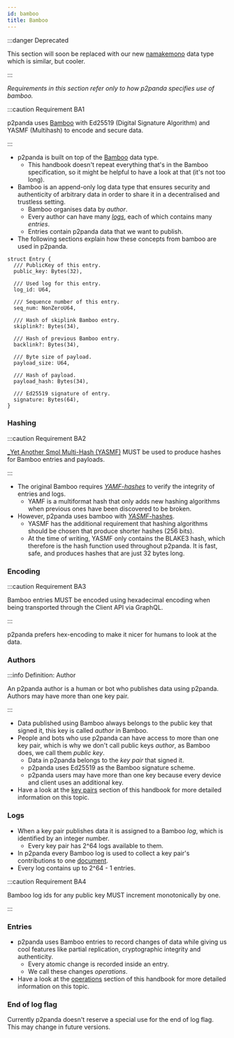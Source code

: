 ```yaml
---
id: bamboo
title: Bamboo
---
```


:::danger Deprecated

This section will soon be replaced with our new [namakemono](/specifications/namakemono) data type which is similar, but cooler.

:::

_Requirements in this section refer only to how p2panda specifies use of bamboo._

:::caution Requirement BA1

p2panda uses [Bamboo][bamboo_spec] with Ed25519 (Digital Signature Algorithm) and YASMF (Multihash) to encode and secure data.

:::

- p2panda is built on top of the [Bamboo][bamboo_spec] data type.
  - This handbook doesn't repeat everything that's in the Bamboo specification, so it might be helpful to have a look at that (it's not too long).
- Bamboo is an append-only log data type that ensures security and authenticity of arbitrary data in order to share it in a decentralised and trustless setting.
  - Bamboo organises data by _author_.
  - Every author can have many [_logs_](#logs), each of which contains many _entries_.
  - Entries contain p2panda data that we want to publish.
- The following sections explain how these concepts from bamboo are used in p2panda.

```
struct Entry {
  /// PublicKey of this entry.
  public_key: Bytes(32),

  /// Used log for this entry.
  log_id: U64,

  /// Sequence number of this entry.
  seq_num: NonZeroU64,

  /// Hash of skiplink Bamboo entry.
  skiplink?: Bytes(34),

  /// Hash of previous Bamboo entry.
  backlink?: Bytes(34),

  /// Byte size of payload.
  payload_size: U64,

  /// Hash of payload.
  payload_hash: Bytes(34),

  /// Ed25519 signature of entry.
  signature: Bytes(64),
}
```

### Hashing

:::caution Requirement BA2

[\_Yet Another Smol Multi-Hash (YASMF)][yasmf] MUST be used to produce hashes for Bamboo entries and payloads.

:::

- The original Bamboo requires [_YAMF-hashes_][yamf] to verify the integrity of entries and logs.
  - YAMF is a multiformat hash that only adds new hashing algorithms when previous ones have been discovered to be broken.
- However, p2panda uses bamboo with [_YASMF_-hashes][yasmf].
  - YASMF has the additional requirement that hashing algorithms should be chosen that produce shorter hashes (256 bits).
  - At the time of writing, YASMF only contains the BLAKE3 hash, which therefore is the hash function used throughout p2panda. It is fast, safe, and produces hashes that are just 32 bytes long.

### Encoding

:::caution Requirement BA3

Bamboo entries MUST be encoded using hexadecimal encoding when being transported through the Client API via GraphQL.

:::

p2panda prefers hex-encoding to make it nicer for humans to look at the data.

### Authors

:::info Definition: Author

An p2panda author is a human or bot who publishes data using p2panda. Authors may have more than one key pair.

:::

- Data published using Bamboo always belongs to the public key that signed it, this key is called _author_ in Bamboo.
- People and bots who use p2panda can have access to more than one key pair, which is why we don't call public keys _author_, as Bamboo does, we call them _public key_.
  - Data in p2panda belongs to the _key pair_ that signed it.
  - p2panda uses Ed25519 as the Bamboo signature scheme.
  - p2panda users may have more than one key because every device and client uses an additional key.
- Have a look at the [key pairs][key_pairs] section of this handbook for more detailed information on this topic.

### Logs

- When a key pair publishes data it is assigned to a Bamboo _log_, which is identified by an integer number.
  - Every key pair has 2^64 logs available to them.
- In p2panda every Bamboo log is used to collect a key pair's contributions to one [document][documents].
- Every log contains up to 2^64 - 1 entries.

:::caution Requirement BA4

Bamboo log ids for any public key MUST increment monotonically by one.

:::

### Entries

- p2panda uses Bamboo entries to record changes of data while giving us cool features like partial replication, cryptographic integrity and authenticity.
  - Every atomic change is recorded inside an entry.
  - We call these changes _operations_.
- Have a look at the [operations][operations] section of this handbook for more detailed information on this topic.

### End of log flag

Currently p2panda doesn't reserve a special use for the end of log flag. This may change in future versions.

[bamboo_spec]: https://github.com/AljoschaMeyer/bamboo
[documents]: /specifications/aquadoggo/data-types/documents
[key_pairs]: /specifications/aquadoggo/data-types/key-pairs
[operations]: /specifications/aquadoggo/data-types/operations
[yamf]: https://github.com/AljoschaMeyer/yamf-hash
[yasmf]: https://github.com/bamboo-rs/yasmf-hash-spec
